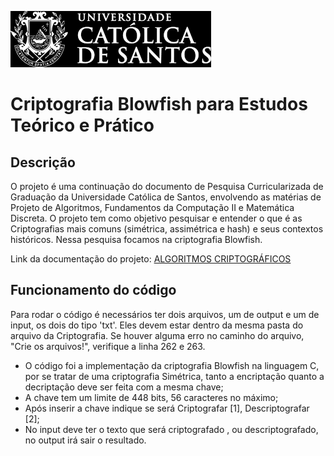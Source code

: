 ![UNISANTOS](./images.png)

# Criptografia Blowfish para Estudos Teórico e Prático

## Descrição
O projeto é uma continuação do documento de Pesquisa Curricularizada de Graduação da Universidade Católica de Santos, envolvendo as matérias de Projeto de Algoritmos, Fundamentos da Computação II e Matemática Discreta. O projeto tem como objetivo pesquisar e entender o que é as Criptografias mais comuns (simétrica, assimétrica e hash) e seus contextos históricos. Nessa pesquisa focamos na criptografia Blowfish.

Link da documentação do projeto: [ALGORITMOS CRIPTOGRÁFICOS](https://docs.google.com/document/d/1eKZlc-bICpO1CRryWhqmSZMKzea8nvtQ/edit?usp=sharing&ouid=106154299811612627140&rtpof=true&sd=true)

## Funcionamento do código
Para rodar o código é necessários ter dois arquivos, um de output e um de input, os dois do tipo 'txt'. Eles devem estar dentro da mesma pasta do arquivo da Criptografia. Se houver alguma erro no caminho do arquivo, "Crie os arquivos!", verifique a linha 262 e 263.

- O código foi a implementação da criptografia Blowfish na linguagem C, por se tratar de uma criptografia Simétrica, tanto a encriptação quanto a decriptação deve ser feita com a mesma chave;
- A chave tem um limite de 448 bits, 56 caracteres no máximo;
- Após inserir a chave indique se será Criptografar [1], Descriptografar [2];
- No input deve ter o texto que será criptografado , ou descriptografado, no output irá sair o resultado.